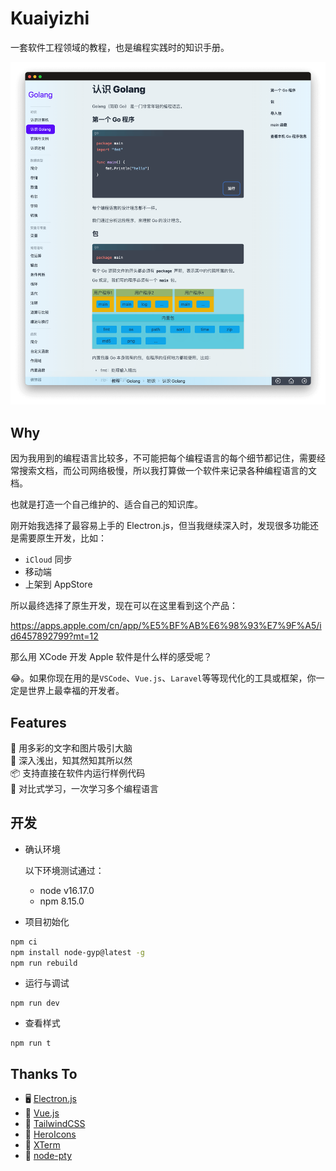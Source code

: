 # Kuaiyizhi

一套软件工程领域的教程，也是编程实践时的知识手册。

![](public/images/app-firstsight.min.png)

## Why

因为我用到的编程语言比较多，不可能把每个编程语言的每个细节都记住，需要经常搜索文档，而公司网络极慢，所以我打算做一个软件来记录各种编程语言的文档。  

也就是打造一个自己维护的、适合自己的知识库。

刚开始我选择了最容易上手的 Electron.js，但当我继续深入时，发现很多功能还是需要原生开发，比如：

- `iCloud` 同步
-  移动端
- 上架到 AppStore

所以最终选择了原生开发，现在可以在这里看到这个产品：  

<https://apps.apple.com/cn/app/%E5%BF%AB%E6%98%93%E7%9F%A5/id6457892799?mt=12>

那么用 XCode 开发 Apple 软件是什么样的感受呢？  

😂。如果你现在用的是`VSCode`、`Vue.js`、`Laravel`等等现代化的工具或框架，你一定是世界上最幸福的开发者。

## Features

🎯 用多彩的文字和图片吸引大脑  
💪 深入浅出，知其然知其所以然  
📦 支持直接在软件内运行样例代码  
🌱 对比式学习，一次学习多个编程语言

## 开发

- 确认环境

  以下环境测试通过：

  - node v16.17.0
  - npm 8.15.0

- 项目初始化

```sh
npm ci
npm install node-gyp@latest -g
npm run rebuild
```

- 运行与调试

```
npm run dev
```

- 查看样式

```
npm run t
```

## Thanks To

- 🖥 [Electron.js](https://www.electronjs.org)
- 🏃 [Vue.js](https://cn.vuejs.org)
- 🌈 [TailwindCSS](https://www.electronjs.org)
- 🍞 [HeroIcons](https://heroicons.com)
- 🎹 [XTerm](https://xtermjs.org)
- 🚄 [node-pty](https://github.com/microsoft/node-pty)
